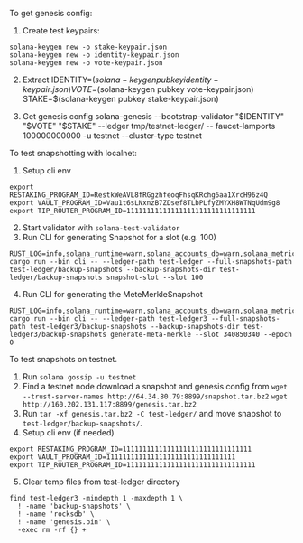 To get genesis config:
1. Create test keypairs:
```
solana-keygen new -o stake-keypair.json
solana-keygen new -o identity-keypair.json
solana-keygen new -o vote-keypair.json
```
2. Extract
IDENTITY=$(solana-keygen pubkey identity-keypair.json)
VOTE=$(solana-keygen pubkey vote-keypair.json)
STAKE=$(solana-keygen pubkey stake-keypair.json)

3. Get genesis config
solana-genesis   --bootstrap-validator "$IDENTITY" "$VOTE" "$STAKE"   --ledger tmp/testnet-ledger/ --
faucet-lamports 100000000000 -u testnet --cluster-type testnet

To test snapshotting with localnet:
1. Setup cli env
```
export RESTAKING_PROGRAM_ID=RestkWeAVL8fRGgzhfeoqFhsqKRchg6aa1XrcH96z4Q
export VAULT_PROGRAM_ID=Vau1t6sLNxnzB7ZDsef8TLbPLfyZMYXH8WTNqUdm9g8
export TIP_ROUTER_PROGRAM_ID=11111111111111111111111111111111
```
2. Start validator with `solana-test-validator`
3. Run CLI for generating Snapshot for a slot (e.g. 100)
```
RUST_LOG=info,solana_runtime=warn,solana_accounts_db=warn,solana_metrics=warn cargo run --bin cli -- --ledger-path test-ledger --full-snapshots-path test-ledger/backup-snapshots --backup-snapshots-dir test-ledger/backup-snapshots snapshot-slot --slot 100
```
4. Run CLI for generating the MeteMerkleSnapshot
```
RUST_LOG=info,solana_runtime=warn,solana_accounts_db=warn,solana_metrics=warn cargo run --bin cli -- --ledger-path test-ledger3 --full-snapshots-path test-ledger3/backup-snapshots --backup-snapshots-dir test-ledger3/backup-snapshots generate-meta-merkle --slot 340850340 --epoch 0
```

To test snapshots on testnet.
1. Run `solana gossip -u testnet`
2. Find a testnet node download a snapshot and genesis config from
`wget --trust-server-names http://64.34.80.79:8899/snapshot.tar.bz2`
`wget http://160.202.131.117:8899/genesis.tar.bz2`
3. Run `tar -xf genesis.tar.bz2 -C test-ledger/` and move snapshot to `test-ledger/backup-snapshots/`.
4. Setup cli env (if needed)
```
export RESTAKING_PROGRAM_ID=11111111111111111111111111111111
export VAULT_PROGRAM_ID=11111111111111111111111111111111
export TIP_ROUTER_PROGRAM_ID=11111111111111111111111111111111
```
5. Clear temp files from test-ledger directory
```
find test-ledger3 -mindepth 1 -maxdepth 1 \
  ! -name 'backup-snapshots' \
  ! -name 'rocksdb' \
  ! -name 'genesis.bin' \
  -exec rm -rf {} +
```